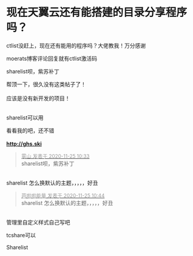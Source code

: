 # 现在天翼云还有能搭建的目录分享程序吗？


ctlist没赶上，现在还有能用的程序吗？大佬教我！万分感谢

moerats博客评论回复就有ctlist激活码

sharelist呗，紫苏补丁

帮顶一下，很久没有这类帖子了！<br />
<br />
应该是没有新开发的项目！<br />
<br />
<img src="static/image/smiley/default/lol.gif" smilieid="12" border="0" alt="" /><img src="static/image/smiley/default/lol.gif" smilieid="12" border="0" alt="" /><img src="static/image/smiley/default/lol.gif" smilieid="12" border="0" alt="" />

sharelist可以用<img id="aimg_D5lCo" onclick="zoom(this, this.src, 0, 0, 0)" class="zoom" src="https://cdn.jsdelivr.net/gh/hishis/forum-master/public/images/patch.gif" onmouseover="img_onmouseoverfunc(this)" onload="thumbImg(this)" border="0" alt="" />

看看我的吧，还不错<br />
<br />
<font color="Olive"><strong>http://ghs.ski</strong></font>

<div class="quote"><blockquote><font size="2"><a href="https://www.hostloc.com/forum.php?mod=redirect&amp;goto=findpost&amp;pid=9513502&amp;ptid=771094" target="_blank"><font color="#999999">雾山 发表于 2020-11-25 10:33</font></a></font><br />
sharelist呗，紫苏补丁</blockquote></div><br />
sharelist 怎么换默认的主题，，，，，好丑

<div class="quote"><blockquote><font size="2"><a href="https://www.hostloc.com/forum.php?mod=redirect&amp;goto=findpost&amp;pid=9513582&amp;ptid=771094" target="_blank"><font color="#999999">芭啦啦能量 发表于 2020-11-25 10:44</font></a></font><br />
sharelist 怎么换默认的主题，，，，，好丑</blockquote></div><br />
管理里自定义样式自己写吧

tcshare可以

Sharelist
